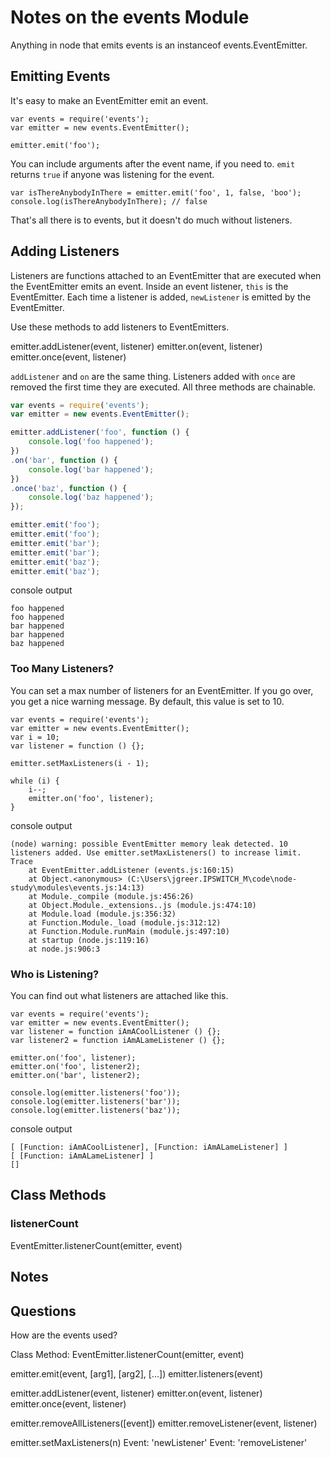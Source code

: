 # Notes on the events Module

Anything in node that emits events is an instanceof events.EventEmitter.

## Emitting Events

It's easy to make an EventEmitter emit an event.

    var events = require('events');
    var emitter = new events.EventEmitter();

    emitter.emit('foo');

You can include arguments after the event name, if you need to.  `emit` returns `true` if anyone was listening for the event.

    var isThereAnybodyInThere = emitter.emit('foo', 1, false, 'boo');
    console.log(isThereAnybodyInThere); // false

That's all there is to events, but it doesn't do much without listeners.  

## Adding Listeners

Listeners are functions attached to an EventEmitter that are executed when the EventEmitter emits an event.  Inside an event listener, `this` is the EventEmitter.  Each time a listener is added, `newListener` is emitted by the EventEmitter.

Use these methods to add listeners to EventEmitters.

emitter.addListener(event, listener)
emitter.on(event, listener)
emitter.once(event, listener)

`addListener` and `on` are the same thing.  Listeners added with `once` are removed the first time they are executed.  All three methods are chainable.

```js
var events = require('events');
var emitter = new events.EventEmitter();

emitter.addListener('foo', function () {
    console.log('foo happened');
})
.on('bar', function () {
    console.log('bar happened');
})
.once('baz', function () {
    console.log('baz happened');
});

emitter.emit('foo');
emitter.emit('foo');
emitter.emit('bar');
emitter.emit('bar');
emitter.emit('baz');
emitter.emit('baz');
```

console output

    foo happened
    foo happened
    bar happened
    bar happened
    baz happened

### Too Many Listeners?

You can set a max number of listeners for an EventEmitter.  If you go over, you get a nice warning message.  By default, this value is set to 10.

    var events = require('events');
    var emitter = new events.EventEmitter();
    var i = 10;
    var listener = function () {};

    emitter.setMaxListeners(i - 1);

    while (i) {
        i--;
        emitter.on('foo', listener);
    }

console output

    (node) warning: possible EventEmitter memory leak detected. 10 listeners added. Use emitter.setMaxListeners() to increase limit.
    Trace
        at EventEmitter.addListener (events.js:160:15)
        at Object.<anonymous> (C:\Users\jgreer.IPSWITCH_M\code\node-study\modules\events.js:14:13)
        at Module._compile (module.js:456:26)
        at Object.Module._extensions..js (module.js:474:10)
        at Module.load (module.js:356:32)
        at Function.Module._load (module.js:312:12)
        at Function.Module.runMain (module.js:497:10)
        at startup (node.js:119:16)
        at node.js:906:3

### Who is Listening?

You can find out what listeners are attached like this.

    var events = require('events');
    var emitter = new events.EventEmitter();
    var listener = function iAmACoolListener () {};
    var listener2 = function iAmALameListener () {};

    emitter.on('foo', listener);
    emitter.on('foo', listener2);
    emitter.on('bar', listener2);

    console.log(emitter.listeners('foo'));
    console.log(emitter.listeners('bar'));
    console.log(emitter.listeners('baz'));

console output

    [ [Function: iAmACoolListener], [Function: iAmALameListener] ]
    [ [Function: iAmALameListener] ]
    []




## Class Methods

### listenerCount
EventEmitter.listenerCount(emitter, event)



## Notes









## Questions

How are the events used?


Class Method: EventEmitter.listenerCount(emitter, event)

emitter.emit(event, [arg1], [arg2], [...])
emitter.listeners(event)

emitter.addListener(event, listener)
emitter.on(event, listener)
emitter.once(event, listener)

emitter.removeAllListeners([event])
emitter.removeListener(event, listener)

emitter.setMaxListeners(n)
Event: 'newListener'
Event: 'removeListener'